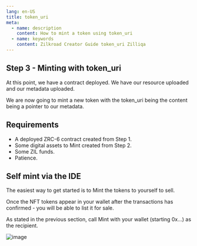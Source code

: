 ```yaml
---
lang: en-US
title: token_uri
meta:
  - name: description
    content: How to mint a token using token_uri
  - name: keywords
    content: Zilkroad Creator Guide token_uri Zilliqa
---
```


## Step 3 - Minting with token_uri

At this point, we have a contract deployed. We have our resource uploaded and our metadata uploaded.

We are now going to mint a new token with the token_uri being the content being a pointer to our metadata.

## Requirements

* A deployed ZRC-6 contract created from Step 1.
* Some digital assets to Mint created from Step 2.
* Some ZIL funds.
* Patience.

## Self mint via the IDE

The easiest way to get started is to Mint the tokens to yourself to sell.

Once the NFT tokens appear in your wallet after the transactions has confirmed - you will be able to list it for sale.

As stated in the previous section, call Mint with your wallet (starting 0x...) as the recipient.

![image](/img/developer-guide/mint-call.png)

